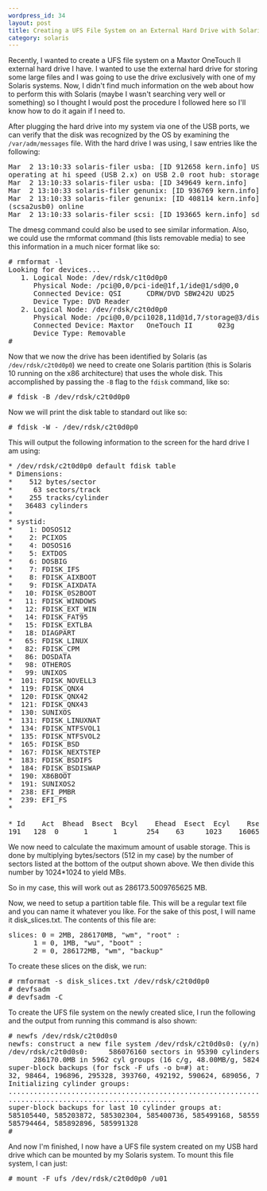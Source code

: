```yaml
--- 
wordpress_id: 34
layout: post
title: Creating a UFS File System on an External Hard Drive with Solaris 10
category: solaris
---
```

Recently, I wanted to create a UFS file system on a Maxtor OneTouch II external hard drive I have. I wanted to use the external hard drive for storing some large files and I was going to use the drive exclusively with one of my Solaris systems. Now, I didn't find much information on the web about how to perform this with Solaris (maybe I wasn't searching very well or something) so I thought I would post the procedure I followed here so I'll know how to do it again if I need to.

After plugging the hard drive into my system via one of the USB ports, we can verify that the disk was recognized by the OS by examining the <code>/var/adm/messages</code> file. With the hard drive I was using, I saw entries like the following:

<pre>
Mar  2 13:10:33 solaris-filer usba: [ID 912658 kern.info] USB 2.0 device (usbd49,7100) 
operating at hi speed (USB 2.x) on USB 2.0 root hub: storage@3, scsa2usb0 at bus address 2
Mar  2 13:10:33 solaris-filer usba: [ID 349649 kern.info]       Maxtor OneTouch II L60LHYQG
Mar  2 13:10:33 solaris-filer genunix: [ID 936769 kern.info] scsa2usb0 is /pci@0,0/pci1028,11d@1d,7/storage@3
Mar  2 13:10:33 solaris-filer genunix: [ID 408114 kern.info] /pci@0,0/pci1028,11d@1d,7/storage@3 
(scsa2usb0) online
Mar  2 13:10:33 solaris-filer scsi: [ID 193665 kern.info] sd1 at scsa2usb0: target 0 lun 0
</pre>

The dmesg command could also be used to see similar information. Also, we could use the rmformat command (this lists removable media) to see this information in a much nicer format like so:

<pre>
# rmformat -l
Looking for devices...
   1. Logical Node: /dev/rdsk/c1t0d0p0
      Physical Node: /pci@0,0/pci-ide@1f,1/ide@1/sd@0,0
      Connected Device: QSI      CDRW/DVD SBW242U UD25
      Device Type: DVD Reader
   2. Logical Node: /dev/rdsk/c2t0d0p0
      Physical Node: /pci@0,0/pci1028,11d@1d,7/storage@3/disk@0,0
      Connected Device: Maxtor   OneTouch II      023g
      Device Type: Removable
#
</pre>

Now that we now the drive has been identified by Solaris (as <code>/dev/rdsk/c2t0d0p0</code>) we need to create one Solaris partition (this is Solaris 10 running on the x86 architecture) that uses the whole disk. This accomplished by passing the <code>-B</code> flag to the <code>fdisk</code> command, like so:

<pre>
# fdisk -B /dev/rdsk/c2t0d0p0
</pre>

Now we will print the disk table to standard out like so:

<pre>
# fdisk -W - /dev/rdsk/c2t0d0p0
</pre>

This will output the following information to the screen for the hard drive I am using:

<pre>
* /dev/rdsk/c2t0d0p0 default fdisk table
* Dimensions:
*    512 bytes/sector
*     63 sectors/track
*    255 tracks/cylinder
*   36483 cylinders
*
* systid:
*    1: DOSOS12
*    2: PCIXOS
*    4: DOSOS16
*    5: EXTDOS
*    6: DOSBIG
*    7: FDISK_IFS
*    8: FDISK_AIXBOOT
*    9: FDISK_AIXDATA
*   10: FDISK_0S2BOOT
*   11: FDISK_WINDOWS
*   12: FDISK_EXT_WIN
*   14: FDISK_FAT95
*   15: FDISK_EXTLBA
*   18: DIAGPART
*   65: FDISK_LINUX
*   82: FDISK_CPM
*   86: DOSDATA
*   98: OTHEROS
*   99: UNIXOS
*  101: FDISK_NOVELL3
*  119: FDISK_QNX4
*  120: FDISK_QNX42
*  121: FDISK_QNX43
*  130: SUNIXOS
*  131: FDISK_LINUXNAT
*  134: FDISK_NTFSVOL1
*  135: FDISK_NTFSVOL2
*  165: FDISK_BSD
*  167: FDISK_NEXTSTEP
*  183: FDISK_BSDIFS
*  184: FDISK_BSDISWAP
*  190: X86BOOT
*  191: SUNIXOS2
*  238: EFI_PMBR
*  239: EFI_FS
*

* Id    Act  Bhead  Bsect  Bcyl    Ehead  Esect  Ecyl    Rsect    Numsect
191   128  0      1      1       254    63     1023    16065    586083330
</pre>

We now need to calculate the maximum amount of usable storage. This is done by multiplying bytes/sectors (512 in my case) by the number of sectors listed at the bottom of the output shown above. We then divide this number by 1024*1024 to yield MBs.

So in my case, this will work out as 286173.5009765625 MB.

Now, we need to setup a partition table file. This will be a regular text file and you can name it whatever you like. For the sake of this post, I will name it disk_slices.txt. The contents of this file are:

<pre>
slices: 0 = 2MB, 286170MB, "wm", "root" :
      1 = 0, 1MB, "wu", "boot" :
      2 = 0, 286172MB, "wm", "backup"
</pre>

To create these slices on the disk, we run:

<pre>
# rmformat -s disk_slices.txt /dev/rdsk/c2t0d0p0
# devfsadm
# devfsadm -C
</pre>

To create the UFS file system on the newly created slice, I run the following and the output from running this command is also shown:

<pre>
# newfs /dev/rdsk/c2t0d0s0
newfs: construct a new file system /dev/rdsk/c2t0d0s0: (y/n)? y
/dev/rdsk/c2t0d0s0:     586076160 sectors in 95390 cylinders of 48 tracks, 128 sectors
      286170.0MB in 5962 cyl groups (16 c/g, 48.00MB/g, 5824 i/g)
super-block backups (for fsck -F ufs -o b=#) at:
32, 98464, 196896, 295328, 393760, 492192, 590624, 689056, 787488, 885920,
Initializing cylinder groups:
...............................................................................
........................................
super-block backups for last 10 cylinder groups at:
585105440, 585203872, 585302304, 585400736, 585499168, 585597600, 585696032,
585794464, 585892896, 585991328
#
</pre>

And now I'm finished, I now have a UFS file system created on my USB hard drive which can be mounted by my Solaris system. To mount this file system, I can just:

<pre>
# mount -F ufs /dev/rdsk/c2t0d0p0 /u01
</pre>
